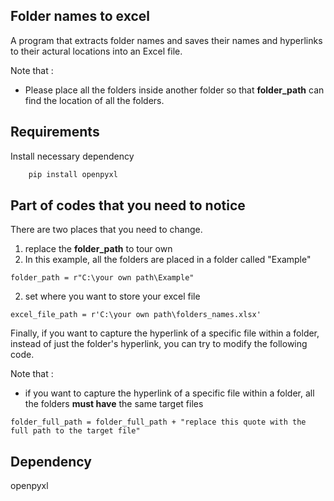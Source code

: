 ## Folder names to excel

A program that extracts folder names and saves their names and hyperlinks to their actural locations into an Excel file.

Note that :
* Please place all the folders inside another folder so that **folder_path** can find the location of all the folders.

## Requirements
Install necessary dependency
```bash
    pip install openpyxl
```
## Part of codes that you need to notice
There are two places that you need to change.
1. replace the **folder_path** to tour own
2. In this example, all the folders are placed in a folder called "Example"
```
folder_path = r"C:\your own path\Example"
```
2. set where you want to store your excel file
```
excel_file_path = r'C:\your own path\folders_names.xlsx'
```
Finally, if you want to capture the hyperlink of a specific file within a folder, instead of just the folder's hyperlink, you can try to modify the following code.

Note that :
* if you want to capture the hyperlink of a specific file within a folder, all the folders **must have** the same target files

```
folder_full_path = folder_full_path + "replace this quote with the full path to the target file"
```

## Dependency
openpyxl

